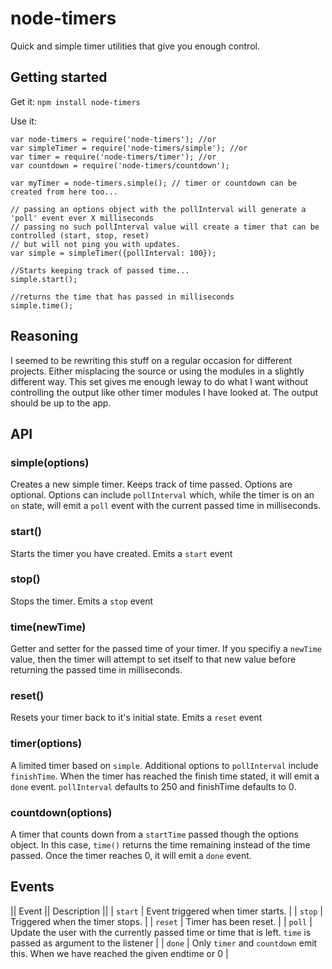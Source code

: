 node-timers
=====

Quick and simple timer utilities that give you enough control.

## Getting started

Get it:
`npm install node-timers`

Use it:
```
var node-timers = require('node-timers'); //or
var simpleTimer = require('node-timers/simple'); //or
var timer = require('node-timers/timer'); //or
var countdown = require('node-timers/countdown');

var myTimer = node-timers.simple(); // timer or countdown can be created from here too...

// passing an options object with the pollInterval will generate a 'poll' event ever X milliseconds
// passing no such pollInterval value will create a timer that can be controlled (start, stop, reset)
// but will not ping you with updates.
var simple = simpleTimer({pollInterval: 100});

//Starts keeping track of passed time...
simple.start();

//returns the time that has passed in milliseconds
simple.time();
```

## Reasoning

I seemed to be rewriting this stuff on a regular occasion for different projects. Either misplacing the source or
using the modules in a slightly different way. This set gives me enough leway to do what I want without controlling the output
like other timer modules I have looked at. The output should be up to the app.

## API

### simple(options)

Creates a new simple timer. Keeps track of time passed. Options are optional. 
Options can include `pollInterval` which, while the timer is on an `on` state, 
will emit a `poll` event with the current passed time in milliseconds.

### start()

Starts the timer you have created. Emits a `start` event

### stop()

Stops the timer. Emits a `stop` event

### time(newTime)

Getter and setter for the passed time of your timer. If you specifiy a `newTime` value, 
then the timer will attempt to set itself to that new value before returning the passed time in milliseconds.

### reset()

Resets your timer back to it's initial state. Emits a `reset` event

### timer(options) ###

A limited timer based on `simple`. Additional options to `pollInterval` include `finishTime`. 
When the timer has reached the finish time stated, it will emit a `done` event. 
`pollInterval` defaults to 250 and finishTime defaults to 0.

### countdown(options) ###

A timer that counts down from a `startTime` passed though the options object. In this case, `time()` returns
the time remaining instead of the time passed. Once the timer reaches 0, it will emit a `done` event.

## Events

|| Event || Description ||
| `start` | Event triggered when timer starts. |
| `stop` | Triggered when the timer stops. |
| `reset` | Timer has been reset. |
| `poll` | Update the user with the currently passed time or time that is left. `time` is passed as argument to the listener |
| `done` | Only `timer` and `countdown` emit this. When we have reached the given endtime or 0 |
